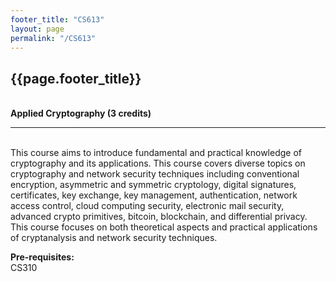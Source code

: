 ```yaml
---
footer_title: "CS613"
layout: page
permalink: "/CS613"
---
```


## {{page.footer_title}}
\
**Applied Cryptography (3 credits)**

---
\
This course aims to introduce fundamental and practical knowledge of cryptography and its applications. This course covers diverse topics on cryptography and network security techniques including conventional encryption, asymmetric and symmetric cryptology, digital signatures, certificates, key exchange, key management, authentication, network access control, cloud computing security, electronic mail security, advanced crypto primitives, bitcoin, blockchain, and differential privacy. This course focuses on both theoretical aspects and practical applications of cryptanalysis and network security techniques.

**Pre-requisites:**
\
CS310